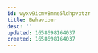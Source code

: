 ```yaml
---
id: wyxv9icmv8mne5ldhpvptzr
title: Behaviour
desc: ''
updated: 1658698164037
created: 1658698164037
---
```

